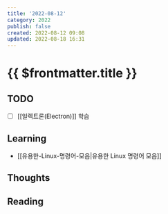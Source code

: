 ```yaml
---
title: '2022-08-12'
category: 2022
publish: false
created: 2022-08-12 09:08
updated: 2022-08-18 16:31
---
```


# {{ $frontmatter.title }}

## TODO

- [ ] [[일렉트론(Electron)]] 학습

## Learning

- [[유용한-Linux-명령어-모음|유용한 Linux 명령어 모음]]

## Thoughts

## Reading
